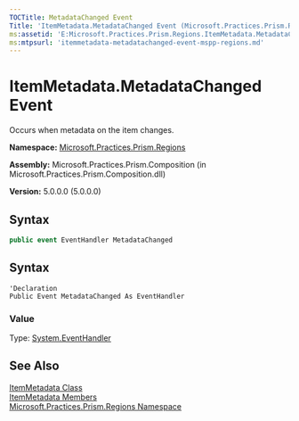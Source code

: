 ```yaml
---
TOCTitle: MetadataChanged Event
Title: 'ItemMetadata.MetadataChanged Event (Microsoft.Practices.Prism.Regions)'
ms:assetid: 'E:Microsoft.Practices.Prism.Regions.ItemMetadata.MetadataChanged'
ms:mtpsurl: 'itemmetadata-metadatachanged-event-mspp-regions.md'
---
```


# ItemMetadata.MetadataChanged Event

Occurs when metadata on the item changes.

**Namespace:** [Microsoft.Practices.Prism.Regions](/patterns-practices/reference/mspp-regions-namespace)

**Assembly:** Microsoft.Practices.Prism.Composition (in Microsoft.Practices.Prism.Composition.dll)

**Version:** 5.0.0.0 (5.0.0.0)

## Syntax

```C#
public event EventHandler MetadataChanged
```
## Syntax

```VB
'Declaration
Public Event MetadataChanged As EventHandler
```

### Value

Type: [System.EventHandler](http://msdn.microsoft.com/en-us/library/xhb70ccc)

## See Also

[ItemMetadata Class](/patterns-practices/reference/itemmetadata-class-mspp-regions)<br/>
[ItemMetadata Members](/patterns-practices/reference/itemmetadata-members-mspp-regions)<br/>
[Microsoft.Practices.Prism.Regions Namespace](/patterns-practices/reference/mspp-regions-namespace)<br/>